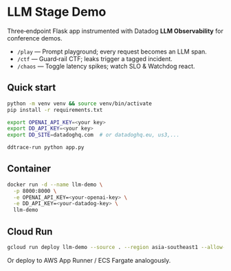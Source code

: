 # LLM Stage Demo

Three‑endpoint Flask app instrumented with Datadog **LLM Observability** for conference demos.

* `/play`  — Prompt playground; every request becomes an LLM span.  
* `/ctf`   — Guard‑rail CTF; leaks trigger a tagged incident.  
* `/chaos` — Toggle latency spikes; watch SLO & Watchdog react.

## Quick start

```bash
python -m venv venv && source venv/bin/activate
pip install -r requirements.txt

export OPENAI_API_KEY=<your key>
export DD_API_KEY=<your key>
export DD_SITE=datadoghq.com  # or datadoghq.eu, us3,...

ddtrace-run python app.py
```

## Container

```bash
docker run -d --name llm-demo \
  -p 8000:8000 \
  -e OPENAI_API_KEY=<your-openai-key> \
  -e DD_API_KEY=<your-datadog-key> \
  llm-demo
```

## Cloud Run

```bash
gcloud run deploy llm-demo --source . --region asia-southeast1 --allow-unauthenticated
```

Or deploy to AWS App Runner / ECS Fargate analogously.